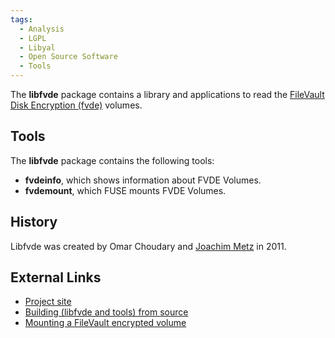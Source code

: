 ```yaml
---
tags:
  - Analysis
  - LGPL
  - Libyal
  - Open Source Software
  - Tools
---
```

The **libfvde** package contains a library and applications to read the
[FileVault Disk Encryption (fvde)](filevault_disk_encryption.md)
volumes.

## Tools

The **libfvde** package contains the following tools:

* **fvdeinfo**, which shows information about FVDE Volumes.
* **fvdemount**, which FUSE mounts FVDE Volumes.

## History

Libfvde was created by Omar Choudary and [Joachim Metz](joachim_metz.md) in 2011.

## External Links

* [Project site](https://github.com/libyal/libfvde/)
* [Building (libfvde and tools) from source](https://github.com/libyal/libfvde/wiki/Building)
* [Mounting a FileVault encrypted volume](https://github.com/libyal/libfvde/wiki/Mounting)
